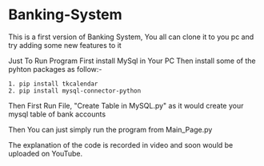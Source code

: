 # Banking-System
This is a first version of Banking System, You all can clone it to you pc and try adding some new features to it


Just To Run Program First install MySql in Your PC
Then install some of the pyhton packages as follow:-

    1. pip install tkcalendar
    2. pip install mysql-connector-python

Then First Run File, "Create Table in MySQL.py" as it would create your mysql table of bank accounts

Then You can just simply run the program from Main_Page.py


The explanation of the code is recorded in video and soon would be uploaded on YouTube.
